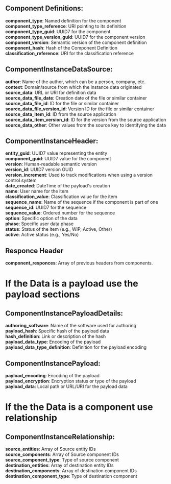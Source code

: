 ## Component Definitions:

**component_type**: Named definition for the component  
**component_type_reference**: URI pointing to its definition  
**component_type_guid**: UUID7 for the component  
**component_type_version_guid**: UUID7 for the component version  
**component_version**: Semantic version of the component definition  
**component_hash**: Hash of the Component Definition
**classification_reference**: URI for the classification reference 

## ComponentInstanceDataSource:

**author**: Name of the author, which can be a person, company, etc.  
**context**: Domain/source from which the instance data originated  
**source_data**: URL or URI for definition data  
**source_data_file_date**: Creation date of the file or similar container  
**source_data_file_id**: ID for the file or similar container  
**source_data_file_version_id**: Version ID for the file or similar container  
**source_data_item_id**: ID from the source application  
**source_data_item_version_id**: ID for the version from the source application  
**source_data_other**: Other values from the source key to identifying the data  

## ComponentInstanceHeader:

**entity_guid**: UUID7 value representing the entity  
**component_guid**: UUID7 value for the component  
**version**: Human-readable semantic version  
**version_id**: UUID7 version GUID  
**version_increment**: Used to track modifications when using a version control system  
**date_created**: DateTime of the payload's creation  
**name**: User name for the item  
**classification_value**: Classification value for the item  
**sequence_name**: Name of the sequence if the component is part of one  
**sequence_id**: UUID7 for the sequence  
**sequence_value**: Ordered number for the sequence  
**option**: Specific option of the data  
**phase**: Specific user data phase  
**status**: Status of the item (e.g., WIP, Active, Other)  
**active**: Active status (e.g., Yes/No)  

## Responce Header 
**component_responces**: Array of previous headers from components. 

# If the Data is a payload use the payload sections

## ComponentInstancePayloadDetails:

**authoring_software**: Name of the software used for authoring  
**payload_hash**: Specific hash of the payload data  
**hash_definition**: Link or description of the hash  
**payload_data_type**: Encoding of the payload  
**payload_data_type_definition**: Definition for the payload encoding  


## ComponentInstancePayload:

**payload_encoding**: Encoding of the payload  
**payload_encryption**: Encryption status or type of the payload  
**payload_data**: Local path or URL/URI for the payload data  

# If the the Data is a component use relationship

## ComponentInstanceRelationship:

**source_entities**: Array of Source entity IDs  
**source_components**: Array of Source component IDs  
**source_component_type**: Type of source component  
**destination_entities**: Array of destination entity IDs  
**destination_components**: Array of destination component IDs  
**destination_component_type**: Type of destination component  

